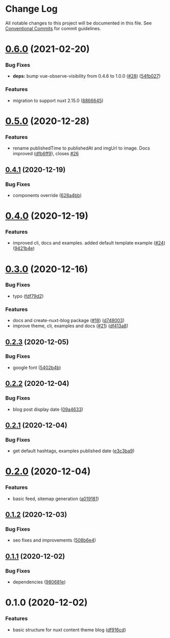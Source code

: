 # Change Log

All notable changes to this project will be documented in this file.
See [Conventional Commits](https://conventionalcommits.org) for commit guidelines.

# [0.6.0](https://github.com/jsilva-pt/nuxt-content-theme-blog/compare/@jsilva-pt/nuxt-content-theme-blog@0.5.0...@jsilva-pt/nuxt-content-theme-blog@0.6.0) (2021-02-20)


### Bug Fixes

* **deps:** bump vue-observe-visibility from 0.4.6 to 1.0.0 ([#28](https://github.com/jsilva-pt/nuxt-content-theme-blog/issues/28)) ([54fb027](https://github.com/jsilva-pt/nuxt-content-theme-blog/commit/54fb02707736503b6789270c97c69af8d27d779a))


### Features

* migration to support nuxt 2.15.0 ([8866645](https://github.com/jsilva-pt/nuxt-content-theme-blog/commit/88666452f76e97584a97aa6468d8aabe69ac3ac1))





# [0.5.0](https://github.com/jsilva-pt/nuxt-content-theme-blog/compare/@jsilva-pt/nuxt-content-theme-blog@0.4.1...@jsilva-pt/nuxt-content-theme-blog@0.5.0) (2020-12-28)


### Features

* rename publishedTime to publishedAt and imgUrl to image. Docs improved ([dfb6ff9](https://github.com/jsilva-pt/nuxt-content-theme-blog/commit/dfb6ff946ccbb03d6391d8b7cb52aa30cb169b4a)), closes [#26](https://github.com/jsilva-pt/nuxt-content-theme-blog/issues/26)





## [0.4.1](https://github.com/jsilva-pt/nuxt-content-theme-blog/compare/@jsilva-pt/nuxt-content-theme-blog@0.4.0...@jsilva-pt/nuxt-content-theme-blog@0.4.1) (2020-12-19)


### Bug Fixes

* components override ([628a4bb](https://github.com/jsilva-pt/nuxt-content-theme-blog/commit/628a4bb2da7e52b7facf1962814b939b48886177))





# [0.4.0](https://github.com/jsilva-pt/nuxt-content-theme-blog/compare/@jsilva-pt/nuxt-content-theme-blog@0.3.0...@jsilva-pt/nuxt-content-theme-blog@0.4.0) (2020-12-19)


### Features

* improved cli, docs and examples. added default template example ([#24](https://github.com/jsilva-pt/nuxt-content-theme-blog/issues/24)) ([9421b4e](https://github.com/jsilva-pt/nuxt-content-theme-blog/commit/9421b4ed44ce802822f5dee6de2a2a6d83ec1f57))





# [0.3.0](https://github.com/jsilva-pt/nuxt-content-theme-blog/compare/@jsilva-pt/nuxt-content-theme-blog@0.2.3...@jsilva-pt/nuxt-content-theme-blog@0.3.0) (2020-12-16)


### Bug Fixes

* typo ([fdf79d2](https://github.com/jsilva-pt/nuxt-content-theme-blog/commit/fdf79d25021f342d52bf1d3e0ad4f578ca7bf1e6))


### Features

* docs and create-nuxt-blog package ([#18](https://github.com/jsilva-pt/nuxt-content-theme-blog/issues/18)) ([d748003](https://github.com/jsilva-pt/nuxt-content-theme-blog/commit/d748003236ace2e129349234aa3a80dee635ec38))
* improve theme, cli, examples and docs ([#21](https://github.com/jsilva-pt/nuxt-content-theme-blog/issues/21)) ([df413a8](https://github.com/jsilva-pt/nuxt-content-theme-blog/commit/df413a8d0b7c0e543202009e5252914f5aee03aa))





## [0.2.3](https://github.com/jsilva-pt/nuxt-content-theme-blog/compare/@jsilva-pt/nuxt-content-theme-blog@0.2.2...@jsilva-pt/nuxt-content-theme-blog@0.2.3) (2020-12-05)


### Bug Fixes

* google font ([5402b4b](https://github.com/jsilva-pt/nuxt-content-theme-blog/commit/5402b4b37d42345a9d809b80490291610815234b))





## [0.2.2](https://github.com/jsilva-pt/nuxt-content-theme-blog/compare/@jsilva-pt/nuxt-content-theme-blog@0.2.1...@jsilva-pt/nuxt-content-theme-blog@0.2.2) (2020-12-04)


### Bug Fixes

* blog post display date ([09a4633](https://github.com/jsilva-pt/nuxt-content-theme-blog/commit/09a4633dbe9ee367bd698eab3ebf6dfce7455b9c))





## [0.2.1](https://github.com/jsilva-pt/nuxt-content-theme-blog/compare/@jsilva-pt/nuxt-content-theme-blog@0.2.0...@jsilva-pt/nuxt-content-theme-blog@0.2.1) (2020-12-04)


### Bug Fixes

* get default hashtags, examples published date ([e3c3ba9](https://github.com/jsilva-pt/nuxt-content-theme-blog/commit/e3c3ba98ee4ffe760429ac7c19289868107e69cf))





# [0.2.0](https://github.com/jsilva-pt/nuxt-content-theme-blog/compare/@jsilva-pt/nuxt-content-theme-blog@0.1.2...@jsilva-pt/nuxt-content-theme-blog@0.2.0) (2020-12-04)


### Features

* basic feed, sitemap generation ([a019181](https://github.com/jsilva-pt/nuxt-content-theme-blog/commit/a019181aae6e7b727a127db42bb1cfe19acff3d5))





## [0.1.2](https://github.com/jsilva-pt/nuxt-content-theme-blog/compare/@jsilva-pt/nuxt-content-theme-blog@0.1.1...@jsilva-pt/nuxt-content-theme-blog@0.1.2) (2020-12-03)


### Bug Fixes

* seo fixes and improvements ([508b6e4](https://github.com/jsilva-pt/nuxt-content-theme-blog/commit/508b6e46a49a5ae655991161325bef3ad9ea935d))





## [0.1.1](https://github.com/jsilva-pt/nuxt-content-theme-blog/compare/@jsilva-pt/nuxt-content-theme-blog@0.1.0...@jsilva-pt/nuxt-content-theme-blog@0.1.1) (2020-12-02)


### Bug Fixes

* dependencies ([980681e](https://github.com/jsilva-pt/nuxt-content-theme-blog/commit/980681eb7c5489642ba3008d22f0efa0cf712f30))





# 0.1.0 (2020-12-02)


### Features

* basic structure for nuxt content theme blog ([df916cd](https://github.com/jsilva-pt/nuxt-content-theme-blog/commit/df916cde7cd5d404a64ae572b366f72daf22e873))
